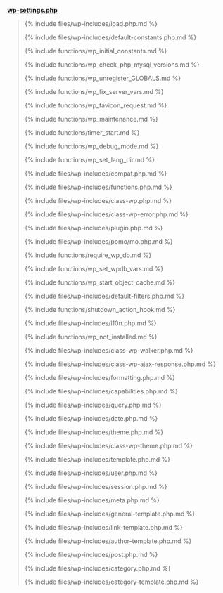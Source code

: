 <p><b><a href="https://developer.wordpress.org/reference/files/wp-settings.php/">wp-settings.php</a></b></p>

<blockquote>

{% include files/wp-includes/load.php.md %}

{% include files/wp-includes/default-constants.php.md %}

{% include functions/wp_initial_constants.md %}

{% include functions/wp_check_php_mysql_versions.md %}

{% include functions/wp_unregister_GLOBALS.md %}

{% include functions/wp_fix_server_vars.md %}

{% include functions/wp_favicon_request.md %}

{% include functions/wp_maintenance.md %}

{% include functions/timer_start.md %}

{% include functions/wp_debug_mode.md %}

{% include functions/wp_set_lang_dir.md %}

{% include files/wp-includes/compat.php.md %}

{% include files/wp-includes/functions.php.md %}

{% include files/wp-includes/class-wp.php.md %}

{% include files/wp-includes/class-wp-error.php.md %}

{% include files/wp-includes/plugin.php.md %}

{% include files/wp-includes/pomo/mo.php.md %}

{% include functions/require_wp_db.md %}

{% include functions/wp_set_wpdb_vars.md %}

{% include functions/wp_start_object_cache.md %}

{% include files/wp-includes/default-filters.php.md %}

{% include functions/shutdown_action_hook.md %}

{% include files/wp-includes/l10n.php.md %}

{% include functions/wp_not_installed.md %}

{% include files/wp-includes/class-wp-walker.php.md %}

{% include files/wp-includes/class-wp-ajax-response.php.md %}

{% include files/wp-includes/formatting.php.md %}

{% include files/wp-includes/capabilities.php.md %}

{% include files/wp-includes/query.php.md %}

{% include files/wp-includes/date.php.md %}

{% include files/wp-includes/theme.php.md %}

{% include files/wp-includes/class-wp-theme.php.md %}

{% include files/wp-includes/template.php.md %}

{% include files/wp-includes/user.php.md %}

{% include files/wp-includes/session.php.md %}

{% include files/wp-includes/meta.php.md %}

{% include files/wp-includes/general-template.php.md %}

{% include files/wp-includes/link-template.php.md %}

{% include files/wp-includes/author-template.php.md %}

{% include files/wp-includes/post.php.md %}

{% include files/wp-includes/category.php.md %}

{% include files/wp-includes/category-template.php.md %}

</blockquote>
